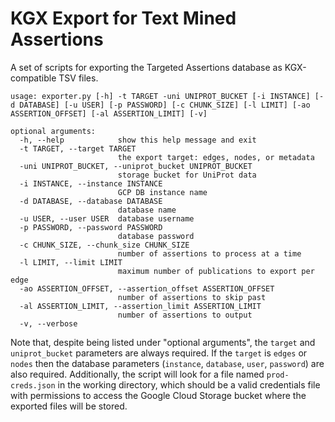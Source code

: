 # KGX Export for Text Mined Assertions
A set of scripts for exporting the Targeted Assertions database as KGX-compatible TSV files.
```
usage: exporter.py [-h] -t TARGET -uni UNIPROT_BUCKET [-i INSTANCE] [-d DATABASE] [-u USER] [-p PASSWORD] [-c CHUNK_SIZE] [-l LIMIT] [-ao ASSERTION_OFFSET] [-al ASSERTION_LIMIT] [-v]

optional arguments:
  -h, --help            show this help message and exit
  -t TARGET, --target TARGET
                        the export target: edges, nodes, or metadata
  -uni UNIPROT_BUCKET, --uniprot_bucket UNIPROT_BUCKET
                        storage bucket for UniProt data
  -i INSTANCE, --instance INSTANCE
                        GCP DB instance name
  -d DATABASE, --database DATABASE
                        database name
  -u USER, --user USER  database username
  -p PASSWORD, --password PASSWORD
                        database password
  -c CHUNK_SIZE, --chunk_size CHUNK_SIZE
                        number of assertions to process at a time
  -l LIMIT, --limit LIMIT
                        maximum number of publications to export per edge
  -ao ASSERTION_OFFSET, --assertion_offset ASSERTION_OFFSET
                        number of assertions to skip past
  -al ASSERTION_LIMIT, --assertion_limit ASSERTION_LIMIT
                        number of assertions to output
  -v, --verbose
```
Note that, despite being listed under "optional arguments", the ```target``` and ```uniprot_bucket``` parameters are always required.
If the ```target``` is ```edges``` or ```nodes``` then the database parameters (```instance```, ```database```, ```user```, ```password```) are also required.
Additionally, the script will look for a file named ```prod-creds.json``` in the working directory, which should be a valid credentials file with permissions to access the Google Cloud Storage bucket where the exported files will be stored.